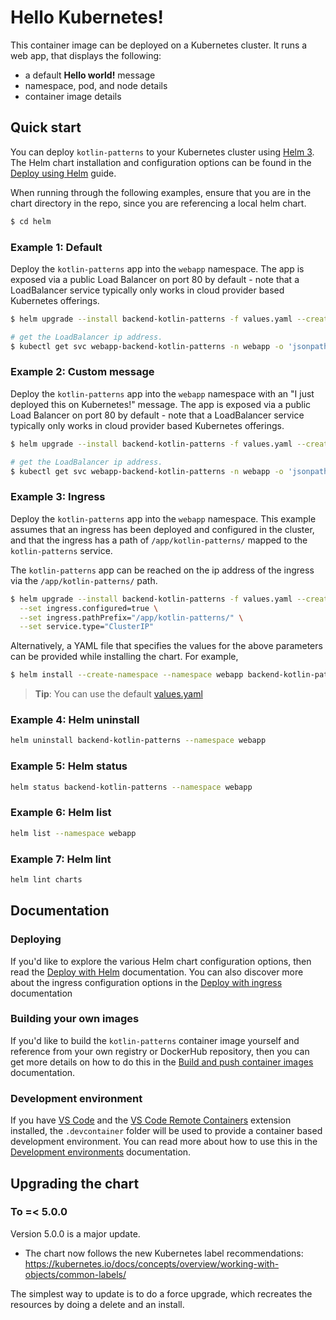 # Hello Kubernetes!

This container image can be deployed on a Kubernetes cluster. It runs a web app, that displays the following:

- a default **Hello world!** message
- namespace, pod, and node details
- container image details

## Quick start

You can deploy `kotlin-patterns` to your Kubernetes cluster using [Helm 3](https://helm.sh/docs/intro/install/). The Helm chart installation and configuration
options can be found in the [Deploy using Helm](docs/deploy-using-helm.md) guide.

When running through the following examples, ensure that you are in the chart directory in the repo, since you are referencing a local helm chart.

```bash
$ cd helm
```

### Example 1: Default

Deploy the `kotlin-patterns` app into the `webapp` namespace. The app is exposed via a public Load Balancer on port 80 by default - note that a LoadBalancer
service typically only works in cloud provider based Kubernetes offerings.

```bash
$ helm upgrade --install backend-kotlin-patterns -f values.yaml --create-namespace --namespace webapp .

# get the LoadBalancer ip address.
$ kubectl get svc webapp-backend-kotlin-patterns -n webapp -o 'jsonpath={ .status.loadBalancer.ingress[0].ip }'
```

### Example 2: Custom message

Deploy the `kotlin-patterns` app into the `webapp` namespace with an "I just deployed this on Kubernetes!" message. The app is exposed via a public Load Balancer
on port 80 by default - note that a LoadBalancer service typically only works in cloud provider based Kubernetes offerings.

```bash
$ helm upgrade --install backend-kotlin-patterns -f values.yaml --create-namespace --namespace webapp . --set message="I just deployed this on Kubernetes!"

# get the LoadBalancer ip address.
$ kubectl get svc webapp-backend-kotlin-patterns -n webapp -o 'jsonpath={ .status.loadBalancer.ingress[0].ip }'
```

### Example 3: Ingress

Deploy the `kotlin-patterns` app into the `webapp` namespace. This example assumes that an ingress has been deployed and configured in the cluster, and that the
ingress has a path of `/app/kotlin-patterns/` mapped to the `kotlin-patterns` service.

The `kotlin-patterns` app can be reached on the ip address of the ingress via the `/app/kotlin-patterns/` path.

```bash
$ helm upgrade --install backend-kotlin-patterns -f values.yaml --create-namespace --namespace webapp ingress . \
  --set ingress.configured=true \
  --set ingress.pathPrefix="/app/kotlin-patterns/" \
  --set service.type="ClusterIP"
```

Alternatively, a YAML file that specifies the values for the above parameters can be provided while installing the chart. For example,

```bash
$ helm install --create-namespace --namespace webapp backend-kotlin-patterns . -f values.yaml
```

> **Tip**: You can use the default [values.yaml](values.yaml)

### Example 4: Helm uninstall

```bash
helm uninstall backend-kotlin-patterns --namespace webapp
```

### Example 5: Helm status

```bash
helm status backend-kotlin-patterns --namespace webapp
```

### Example 6: Helm list

```bash
helm list --namespace webapp
```

### Example 7: Helm lint

```bash
helm lint charts
```

## Documentation

### Deploying

If you'd like to explore the various Helm chart configuration options, then read the [Deploy with Helm](charts2/docs/deploy-using-helm.md) documentation. You can also
discover more about the ingress configuration options in the [Deploy with ingress](charts2/docs/deploy-with-ingress.md) documentation

### Building your own images

If you'd like to build the `kotlin-patterns` container image yourself and reference from your own registry or DockerHub repository, then you can get more details
on how to do this in the [Build and push container images](charts2/docs/build-and-push-container-images.md) documentation.

### Development environment

If you have [VS Code](https://code.visualstudio.com/) and
the [VS Code Remote Containers](https://marketplace.visualstudio.com/items?itemName=ms-vscode-remote.remote-containers) extension installed, the `.devcontainer`
folder will be used to provide a container based development environment. You can read more about how to use this in
the [Development environments](docs/development-environment.md) documentation.

## Upgrading the chart

### To =< 5.0.0

Version 5.0.0 is a major update.

- The chart now follows the new Kubernetes label recommendations:
  <https://kubernetes.io/docs/concepts/overview/working-with-objects/common-labels/>

The simplest way to update is to do a force upgrade, which recreates the resources by doing a delete and an install.
